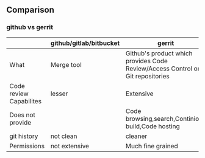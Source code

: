 ## Comparison
### github vs gerrit

| | github/gitlab/bitbucket | gerrit |
| --- | --- | --- |
|What|Merge tool|Github's product which provides Code Review/Access Control on Git repositories|
|Code review Capabilites|lesser|Extensive|
|Does not provide||Code browsing,search,Continious build,Code hosting|
|git history|not clean|cleaner|
|Permissions|not extensive|Much fine grained|
